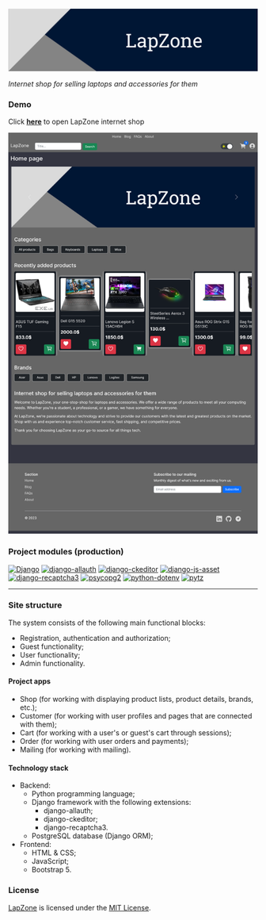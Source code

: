 <a href="https://lapzone.store" target="_blank"><img title="LapZone" alt="Header image" src="./static/images/site_header.webp"></a>

_Internet shop for selling laptops and accessories for them_

### Demo

Click **<a href="https://lapzone.store" target="_blank">here</a>** to open LapZone internet shop

<p><img title="Demo" alt="Demo image" src="./md_images/demo.jpg"></p>

### Project modules (production)

<a href='https://pypi.org/project/Django'><img alt='Django' src='https://img.shields.io/pypi/v/Django?label=Django&color=blue'></a> <a href='https://pypi.org/project/django-allauth'><img alt='django-allauth' src='https://img.shields.io/pypi/v/django-allauth?label=django-allauth&color=blue'></a> <a href='https://pypi.org/project/django-ckeditor'><img alt='django-ckeditor' src='https://img.shields.io/pypi/v/django-ckeditor?label=django-ckeditor&color=blue'></a> <a href='https://pypi.org/project/django-js-asset'><img alt='django-js-asset' src='https://img.shields.io/pypi/v/django-js-asset?label=django-js-asset&color=blue'></a> <a href='https://pypi.org/project/django-recaptcha3'><img alt='django-recaptcha3' src='https://img.shields.io/pypi/v/django-recaptcha3?label=django-recaptcha3&color=blue'></a> <a href='https://pypi.org/project/psycopg2'><img alt='psycopg2' src='https://img.shields.io/pypi/v/psycopg2?label=psycopg2&color=blue'></a> <a href='https://pypi.org/project/python-dotenv'><img alt='python-dotenv' src='https://img.shields.io/pypi/v/python-dotenv?label=python-dotenv&color=blue'></a> <a href='https://pypi.org/project/pytz'><img alt='pytz' src='https://img.shields.io/pypi/v/pytz?label=pytz&color=blue'></a>

---

### Site structure

The system consists of the following main functional blocks:

-   Registration, authentication and authorization;
-   Guest functionality;
-   User functionality;
-   Admin functionality.

#### Project apps

-   Shop (for working with displaying product lists, product details, brands, etc.);
-   Customer (for working with user profiles and pages that are connected with them);
-   Cart (for working with a user's or guest's cart through sessions);
-   Order (for working with user orders and payments);
-   Mailing (for working with mailing).

#### Technology stack

-   Backend:
    -   Python programming language;
    -   Django framework with the following extensions:
        -   django-allauth;
        -   django-ckeditor;
        -   django-recaptcha3.
    -   PostgreSQL database (Django ORM);
-   Frontend:
    -   HTML & CSS;
    -   JavaScript;
    -   Bootstrap 5.

            
### License

[LapZone](https://github.com/Gubchik123/LapZone) is licensed under the [MIT License](https://github.com/Gubchik123/LapZone/blob/master/LICENSE.md).